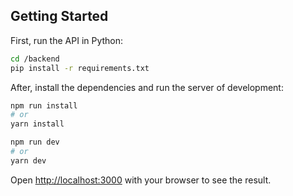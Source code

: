 ## Getting Started

First, run the API in Python:

```bash
cd /backend
pip install -r requirements.txt
```

After, install the dependencies and run the server of development:
```bash
npm run install
# or
yarn install

npm run dev
# or
yarn dev
```
Open [http://localhost:3000](http://localhost:3000) with your browser to see the result.